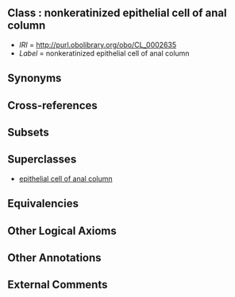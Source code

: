 
## Class : nonkeratinized epithelial cell of anal column

 * *IRI* = http://purl.obolibrary.org/obo/CL_0002635
 * *Label* = nonkeratinized epithelial cell of anal column

## Synonyms


## Cross-references


## Subsets


## Superclasses

 * [epithelial cell of anal column](../../CL/34/CL_0002634.md)

## Equivalencies


## Other Logical Axioms


## Other Annotations


## External Comments

